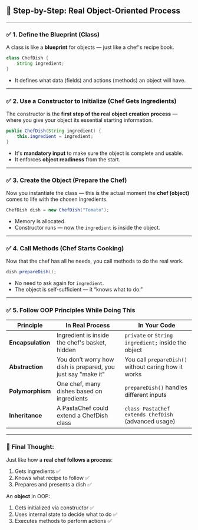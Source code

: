 ## 🧱 Step-by-Step: Real Object-Oriented Process

---

### ✅ **1. Define the Blueprint (Class)**

A class is like a **blueprint** for objects — just like a chef's recipe book.

```java
class ChefDish {
    String ingredient;
}
```

* It defines what data (fields) and actions (methods) an object will have.

---

### ✅ **2. Use a Constructor to Initialize (Chef Gets Ingredients)**

The constructor is the **first step of the real object creation process** — where you give your object its essential starting information.

```java
public ChefDish(String ingredient) {
    this.ingredient = ingredient;
}
```

* It's **mandatory input** to make sure the object is complete and usable.
* It enforces **object readiness** from the start.

---

### ✅ **3. Create the Object (Prepare the Chef)**

Now you instantiate the class — this is the actual moment the **chef (object)** comes to life with the chosen ingredients.

```java
ChefDish dish = new ChefDish("Tomato");
```

* Memory is allocated.
* Constructor runs — now the `ingredient` is inside the object.

---

### ✅ **4. Call Methods (Chef Starts Cooking)**

Now that the chef has all he needs, you call methods to do the real work.

```java
dish.prepareDish();
```

* No need to ask again for `ingredient`.
* The object is self-sufficient — it “knows what to do.”

---

### ✅ **5. Follow OOP Principles While Doing This**

| Principle         | In Real Process                                              | In Your Code                                         |
| ----------------- | ------------------------------------------------------------ | ---------------------------------------------------- |
| **Encapsulation** | Ingredient is inside the chef's basket, hidden               | `private` or `String ingredient;` inside the object  |
| **Abstraction**   | You don’t worry how dish is prepared, you just say "make it" | You call `prepareDish()` without caring how it works |
| **Polymorphism**  | One chef, many dishes based on ingredients                   | `prepareDish()` handles different inputs             |
| **Inheritance**   | A PastaChef could extend a ChefDish class                    | `class PastaChef extends ChefDish` (advanced usage)  |

---

### 🧠 Final Thought:

Just like how a **real chef follows a process**:

1. Gets ingredients ✅
2. Knows what recipe to follow ✅
3. Prepares and presents a dish ✅

An **object** in OOP:

1. Gets initialized via constructor ✅
2. Uses internal state to decide what to do ✅
3. Executes methods to perform actions ✅

